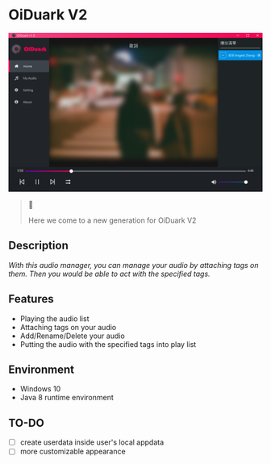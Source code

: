 # OiDuark V2

![Screenshot](static/screenshot_v2.png)

> 🎉
>
> Here we come to a new generation for OiDuark V2

## Description
*With this audio manager, you can manage your audio by attaching tags on them. Then you would be able to act with the specified tags.*

## Features
* Playing the audio list
* Attaching tags on your audio
* Add/Rename/Delete your audio
* Putting the audio with the specified tags into play list

## Environment
* Windows 10
* Java 8 runtime environment

## TO-DO
- [ ] create userdata inside user's local appdata
- [ ] more customizable appearance
